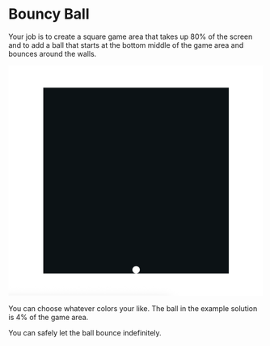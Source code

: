 # Bouncy Ball

Your job is to create a square game area that takes up 80% of the screen and to add a ball that starts at the bottom middle of the game area and bounces around the walls.

![Screenshot](screenshot.png)

You can choose whatever colors your like. The ball in the example solution is 4% of the game area.

You can safely let the ball bounce indefinitely.
